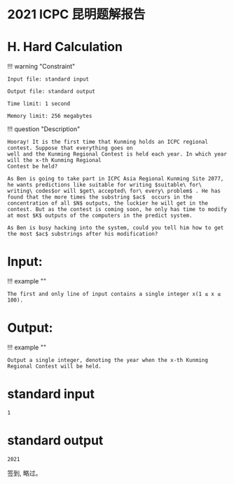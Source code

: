 # 2021 ICPC 昆明题解报告



# H. Hard Calculation

!!! warning "Constraint"

    Input file: standard input
    
    Output file: standard output
    
    Time limit: 1 second
    
    Memory limit: 256 megabytes



!!! question "Description"


    Hooray! It is the first time that Kunming holds an ICPC regional contest. Suppose that everything goes on
    well and the Kunming Regional Contest is held each year. In which year will the x-th Kunming Regional
    Contest be held?
    
    As Ben is going to take part in ICPC Asia Regional Kunming Site 2077, he wants predictions like suitable for writing $suitable\ for\ writing\ codes$or will $get\ accepted\ for\ every\ problem$ . He has found that the more times the substring $ac$  occurs in the concentration of all $N$ outputs, the luckier he will get in the contest. But as the contest is coming soon, he only has time to modify at most $K$ outputs of the computers in the predict system.
    
    As Ben is busy hacking into the system, could you tell him how to get the most $ac$ substrings after his modification?

# Input:

!!! example ""

    The first and only line of input contains a single integer x(1 ≤ x ≤ 100).

# Output:

!!! example ""

    Output a single integer, denoting the year when the x-th Kunming Regional Contest will be held.

# standard input


```
1
```

# standard output

```
2021
```



签到,  略过。